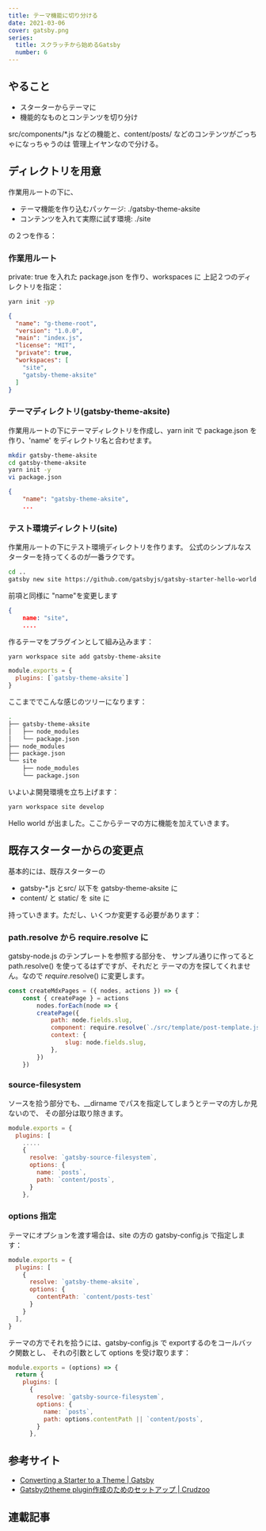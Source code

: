 ```yaml
---
title: テーマ機能に切り分ける
date: 2021-03-06
cover: gatsby.png
series:
  title: スクラッチから始めるGatsby
  number: 6
---
```


## やること

- スターターからテーマに
- 機能的なものとコンテンツを切り分け

src/components/*.js などの機能と、content/posts/ などのコンテンツがごっちゃになっちゃうのは
管理上イヤンなので分ける。

## ディレクトリを用意
作業用ルートの下に、

- テーマ機能を作り込むパッケージ: ./gatsby-theme-aksite
- コンテンツを入れて実際に試す環境: ./site

の２つを作る：

### 作業用ルート

private: true を入れた package.json を作り、workspaces に 上記２つのディレクトリを指定：

```sh
yarn init -yp
```

```js{7-10}:title=package.json
{
  "name": "g-theme-root",
  "version": "1.0.0",
  "main": "index.js",
  "license": "MIT",
  "private": true,
  "workspaces": [
    "site",
    "gatsby-theme-aksite"
  ]
}
```

### テーマディレクトリ(gatsby-theme-aksite)
作業用ルートの下にテーマディレクトリを作成し、yarn init で package.json を作り、'name' をディレクトリ名と合わせます。

```sh
mkdir gatsby-theme-aksite
cd gatsby-theme-aksite
yarn init -y 
vi package.json
```

```js{2}:title=gatsby-theme-aksite/package.json
{
    "name": "gatsby-theme-aksite",
    ...
```

### テスト環境ディレクトリ(site)
作業用ルートの下にテスト環境ディレクトリを作ります。
公式のシンプルなスターターを持ってくるのが一番ラクです。

```sh
cd ..
gatsby new site https://github.com/gatsbyjs/gatsby-starter-hello-world
```

前項と同様に "name"を変更します
```js{2}:title=site/package.json
{
    name: "site",
    ....
```    

作るテーマをプラグインとして組み込みます：
```sh
yarn workspace site add gatsby-theme-aksite
```

```js:title=site/gatsby-config.js
module.exports = {
  plugins: [`gatsby-theme-aksite`]
}
```

ここまででこんな感じのツリーになります：

```sh
.
├── gatsby-theme-aksite
│   ├── node_modules
│   └── package.json
├── node_modules
├── package.json
└── site
    ├── node_modules
    └── package.json
```


いよいよ開発環境を立ち上げます：

```sh
yarn workspace site develop
```

Hello world が出ました。ここからテーマの方に機能を加えていきます。


## 既存スターターからの変更点
基本的には、既存スターターの

- gatsby-*.js とsrc/ 以下を gatsby-theme-aksite に
- content/ と static/ を site に

持っていきます。ただし、いくつか変更する必要があります：

### path.resolve から require.resolve に

gatsby-node.js のテンプレートを参照する部分を、
サンプル通りに作ってると path.resolve() を使ってるはずですが、それだと
テーマの方を探してくれません。なので *require*.resolve() に変更します。

```js{6}:title=gatsby-theme-aksite/gatbsy-node.js
const createMdxPages = ({ nodes, actions }) => {
    const { createPage } = actions
        nodes.forEach(node => {
        createPage({
            path: node.fields.slug,
            component: require.resolve(`./src/template/post-template.js`),
            context: {
                slug: node.fields.slug,
            },
        })
    })
```

### source-filesystem

ソースを拾う部分でも、__dirname でパスを指定してしまうとテーマの方しか見ないので、
その部分は取り除きます。

```js{8}:title=gatsby-theme-aksite/gatsby-config.js
module.exports = {
  plugins: [
    .....
    {
      resolve: `gatsby-source-filesystem`,
      options: {
        name: `posts`,
        path: `content/posts`,
      }
    },
```

### options 指定
テーマにオプションを渡す場合は、site の方の gatsby-config.js で指定します：

```js{5-7}:title=site/gatsby-config.js
module.exports = {
  plugins: [
    {
      resolve: `gatsby-theme-aksite`,
      options: {
        contentPath: `content/posts-test`
      }
    }
  ],
}
```

テーマの方でそれを拾うには、gatsby-config.js で exportするのをコールバック関数とし、
それの引数として options を受け取ります：

```js{1,8}:title=gatsby-theme-aksite/gatsby-config.js
module.exports = (options) => {
  return {
    plugins: [
      {
        resolve: `gatsby-source-filesystem`,
        options: {
          name: `posts`,
          path: options.contentPath || `content/posts`,
        }
      },
```      

## 参考サイト
- [Converting a Starter to a Theme \| Gatsby](https://www.gatsbyjs.com/docs/how-to/plugins-and-themes/converting-a-starter/)
- [Gatsbyのtheme plugin作成のためのセットアップ \| Crudzoo](https://crudzoo.com/blog/gatsby-theme-setup)

## 連載記事
<Series title="スクラッチから始めるGatsby" display="text" current={6}/>


